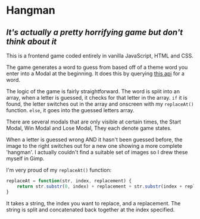 # Hangman
## *It's actually a pretty horrifying game but don't think about it*

This is a frontend game coded entirely in vanilla JavaScript, HTML and CSS.

The game generates a word to guess from based off of a theme word you enter into a Modal at the beginning. It does this by querying [this api](https://www.datamuse.com/api/) for a word.

The logic of the game is fairly straightforward. The word is split into an array, when a letter is guessed, it checks for that letter in the array. `if` it is found, the letter switches out in the array and onscreen with my `replaceAt()` function. `else`, it goes into the guessed letters array.

There are several modals that are only visible at certain times, the Start Modal, Win Modal and Lose Modal, They each denote game states.

When a letter is guessed wrong AND it hasn't been guessed before, the image to the right switches out for a new one showing a more complete 'hangman'.
I actually couldn't find a suitable set of images so I drew these myself in Gimp.


I'm very proud of my `replaceAt()` function:

```js
replaceAt = function(str, index, replacement) {
    return str.substr(0, index) + replacement + str.substr(index + replacement.length);
}
```
It takes a string, the index you want to replace, and a replacement. The string is split and concatenated back together at the index specified.
